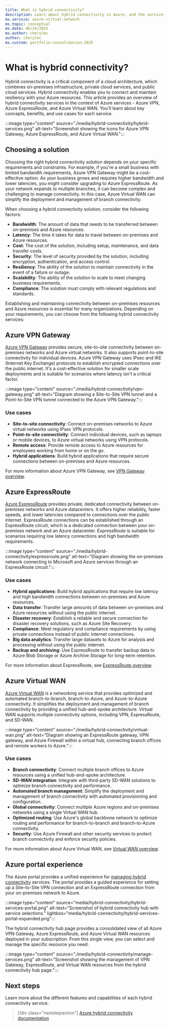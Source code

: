 ```yaml
---
title: What is hybrid connectivity?
description: Learn about hybrid connectivity in Azure, and the services that can help you connect and maintain resiliency with your Azure resources.
ms.service: azure-virtual-network
ms.topic: conceptual
ms.date: 06/24/2025
ms.author: cherylmc
author: cherylmc
ms.custom: portfolio-consolidation-2025
---
```


# What is hybrid connectivity?

Hybrid connectivity is a critical component of a cloud architecture, which combines on-premises infrastructure, private cloud services, and public cloud services. Hybrid connectivity enables you to connect and maintain resiliency with your Azure resources. This article provides an overview of hybrid connectivity services in the context of Azure services - Azure VPN, Azure ExpressRoute, and Azure Virtual WAN. You'll learn about key concepts, benefits, and use cases for each service.

:::image type="content" source="./media/hybrid-connectivity/hybrid-services.png" alt-text="Screenshot showing the icons for Azure VPN Gateway, Azure ExpressRoute, and Azure Virtual WAN.":::

## Choosing a solution

Choosing the right hybrid connectivity solution depends on your specific requirements and constraints. For example, if you're a small business with limited bandwidth requirements, Azure VPN Gateway might be a cost-effective option. As your business grows and requires higher bandwidth and lower latencies, you might consider upgrading to Azure ExpressRoute. As your network expands to multiple branches, it can become complex and challenging to manage connectivity. In this case, Azure Virtual WAN can simplify the deployment and management of branch connectivity.

When choosing a hybrid connectivity solution, consider the following factors:

- **Bandwidth**: The amount of data that needs to be transferred between on-premises and Azure resources.
- **Latency**: The time it takes for data to travel between on-premises and Azure resources.
- **Cost**: The cost of the solution, including setup, maintenance, and data transfer costs.
- **Security**: The level of security provided by the solution, including encryption, authentication, and access control.
- **Resiliency**: The ability of the solution to maintain connectivity in the event of a failure or outage.
- **Scalability**: The ability of the solution to scale to meet changing business requirements.
- **Compliance**: The solution must comply with relevant regulations and standards.

Establishing and maintaining connectivity between on-premises resources and Azure resources is essential for many organizations. Depending on your requirements, you can choose from the following hybrid connectivity services:

## Azure VPN Gateway

[Azure VPN Gateway](../../vpn-gateway/index.yml) provides secure, site-to-site connectivity between on-premises networks and Azure virtual networks. It also supports point-to-site connectivity for individual devices. Azure VPN Gateway uses IPsec and IKE (Internet Key Exchange) protocols to establish encrypted connections over the public internet. It's a cost-effective solution for smaller scale deployments and is suitable for scenarios where latency isn't a critical factor.

:::image type="content" source="./media/hybrid-connectivity/vpn-gateway.png" alt-text="Diagram showing a Site-to-Site VPN tunnel and a Point-to-Site VPN tunnel connected to the Azure VPN Gateway.":::

### Use cases

- **Site-to-site connectivity**: Connect on-premises networks to Azure virtual networks using IPsec VPN protocols.
- **Point-to-site connectivity**: Connect individual devices, such as laptops or mobile devices, to Azure virtual networks using VPN protocols.
- **Remote access**: Provide remote access to Azure resources for employees working from home or on the go.
- **Hybrid applications**: Build hybrid applications that require secure connections between on-premises and Azure resources.

For more information about Azure VPN Gateway, see [VPN Gateway overview](../../vpn-gateway/vpn-gateway-about-vpngateways.md).

## Azure ExpressRoute

[Azure ExpressRoute](../../expressroute/index.yml) provides private, dedicated connectivity between on-premises networks and Azure datacenters. It offers higher reliability, faster speeds, and lower latencies compared to connections over the public internet. ExpressRoute connections can be established through an ExpressRoute circuit, which is a dedicated connection between your on-premises network and an Azure datacenter. ExpressRoute is suitable for scenarios requiring low latency connections and high bandwidth requirements.

:::image type="content" source="./media/hybrid-connectivity/expressroute.png" alt-text="Diagram showing the on-premises network connecting to Microsoft and Azure services through an ExpressRoute circuit.":::

### Use cases

- **Hybrid applications**: Build hybrid applications that require low latency and high bandwidth connections between on-premises and Azure resources.
- **Data transfer**: Transfer large amounts of data between on-premises and Azure resources without using the public internet.
- **Disaster recovery**: Establish a reliable and secure connection for disaster recovery solutions, such as Azure Site Recovery.
- **Compliance**: Meet regulatory and compliance requirements by using private connections instead of public internet connections.
- **Big data analytics**: Transfer large datasets to Azure for analysis and processing without using the public internet.
- **Backup and archiving**: Use ExpressRoute to transfer backup data to Azure Blob Storage or Azure Archive Storage for long-term retention.

For more information about ExpressRoute, see [ExpressRoute overview](../../expressroute/expressroute-introduction.md).

## Azure Virtual WAN

[Azure Virtual WAN](../../virtual-wan/index.yml) is a networking service that provides optimized and automated branch-to-branch, branch-to-Azure, and Azure-to-Azure connectivity. It simplifies the deployment and management of branch connectivity by providing a unified hub-and-spoke architecture. Virtual WAN supports multiple connectivity options, including VPN, ExpressRoute, and SD-WAN. 

:::image type="content" source="./media/hybrid-connectivity/virtual-wan.png" alt-text="Diagram showing an ExpressRoute gateway, VPN gateway, and Azure Firewall within a virtual hub, connecting branch offices and remote workers to Azure.":::

### Use cases

- **Branch connectivity**: Connect multiple branch offices to Azure resources using a unified hub-and-spoke architecture.
- **SD-WAN integration**: Integrate with third-party SD-WAN solutions to optimize branch connectivity and performance.
- **Automated branch management**: Simplify the deployment and management of branch connectivity with automated provisioning and configuration.
- **Global connectivity**: Connect multiple Azure regions and on-premises networks using a single Virtual WAN hub.
- **Optimized routing**: Use Azure's global backbone network to optimize routing and performance for branch-to-branch and branch-to-Azure connectivity.
- **Security**: Use Azure Firewall and other security services to protect branch connectivity and enforce security policies.

For more information about Azure Virtual WAN, see [Virtual WAN overview](../../virtual-wan/virtual-wan-about.md).

## Azure portal experience

The Azure portal provides a unified experience for [managing hybrid connectivity](https://go.microsoft.com/fwlink/?linkid=2313683) services. The portal provides a guided experience for setting up a Site-to-Site VPN connection and an ExpressRoute connection from your on-premises network to Azure.

:::image type="content" source="media/hybrid-connectivity/hybrid-services-portal.png" alt-text="Screenshot of hybrid connectivity hub with service selections." lightbox="media/hybrid-connectivity/hybrid-services-portal-expanded.png":::

The hybrid connectivity hub page provides a consolidated view of all Azure VPN Gateway, Azure ExpressRoute, and Azure Virtual WAN resources deployed in your subscription. From this single view, you can select and manage the specific resource you need.

:::image type="content" source="./media/hybrid-connectivity/manage-services.png" alt-text="Screenshot showing the management of VPN Gateway, ExpressRoute, and Virtual WAN resources from the hybrid connectivity hub page.":::

## Next steps

Learn more about the different features and capabilities of each hybrid connectivity service:

> [!div class="nextstepaction"]
> [Azure hybrid connectivity documentation](../hybrid-connectivity/index.yml)
